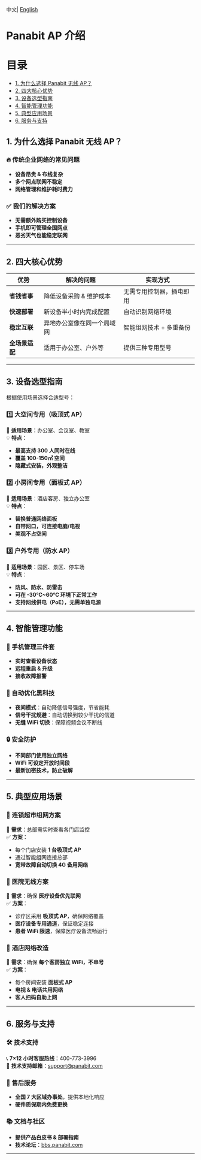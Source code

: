 <p>
    中文| <a href="README_EN.md"> English <a/> 
      
# Panabit AP 介绍  

# 目录

- [1. 为什么选择 Panabit 无线 AP？](#1-为什么选择-panabit-无线-ap)
- [2. 四大核心优势](#2-四大核心优势)
- [3. 设备选型指南](#3-设备选型指南)
- [4. 智能管理功能](#4-智能管理功能)
- [5. 典型应用场景](#5-典型应用场景)
- [6. 服务与支持](#6-服务与支持)

## 1. 为什么选择 Panabit 无线 AP？

### 🔥 传统企业网络的常见问题
- **设备昂贵 & 布线复杂**
- **多个网点联网不稳定**
- **网络管理和维护耗时费力**

### ✅ 我们的解决方案
- **无需额外购买控制设备**
- **手机即可管理全国网点**
- **恶劣天气也能稳定联网**

---

## 2. 四大核心优势

| **优势**  | **解决的问题**  | **实现方式**  |
|-----------|---------------|-------------|
| **省钱省事** | 降低设备采购 & 维护成本 | 无需专用控制器，插电即用 |
| **快速部署** | 新设备半小时内完成配置 | 自动识别网络环境 |
| **稳定互联** | 异地办公室像在同一个局域网 | 智能组网技术 + 多重备份 |
| **全场景适配** | 适用于办公室、户外等 | 提供三种专用型号 |

---

## 3. 设备选型指南

根据使用场景选择合适型号：

### 1️⃣ 大空间专用（吸顶式 AP）
📍 **适用场景**：办公室、会议室、教室  
💡 **特点**：
- **最高支持 300 人同时在线**
- **覆盖 100-150㎡ 空间**
- **隐藏式安装，外观整洁**

### 2️⃣ 小房间专用（面板式 AP）
📍 **适用场景**：酒店客房、独立办公室  
💡 **特点**：
- **替换普通网络面板**
- **自带网口，可连接电脑/电视**
- **美观不占空间**

### 3️⃣ 户外专用（防水 AP）
📍 **适用场景**：园区、景区、停车场  
💡 **特点**：
- **防风、防水、防雷击**
- **可在 -30℃~60℃ 环境下正常工作**
- **支持网线供电（PoE），无需单独电源**

---

## 4. 智能管理功能

### 📱 手机管理三件套
- **实时查看设备状态**
- **远程重启 & 升级**
- **接收故障报警**

### 🚀 自动优化黑科技
- **夜间模式**：自动降低信号强度，节省能耗
- **信号干扰规避**：自动切换到较少干扰的信道
- **无缝 WiFi 切换**：保障视频会议不断线

### 🔒 安全防护
- **不同部门使用独立网络**
- **WiFi 可设定开放时间段**
- **最新加密技术，防止破解**

---

## 5. 典型应用场景

### 🏪 **连锁超市组网方案**
📌 **需求**：总部需实时查看各门店监控  
✅ **方案**：
- 每个门店安装 **1 台吸顶式 AP**
- 通过智能组网连接总部
- **宽带故障自动切换 4G 备用网络**

### 🏥 **医院无线方案**
📌 **需求**：确保 **医疗设备优先联网**  
✅ **方案**：
- 诊疗区采用 **吸顶式 AP**，确保网络覆盖
- **医疗设备专用通道**，保证稳定连接
- **患者 WiFi 限速**，保障医疗设备流畅运行

### 🏨 **酒店网络改造**
📌 **需求**：确保 **每个客房独立 WiFi，不串号**  
✅ **方案**：
- 每个房间安装 **面板式 AP**
- **电视 & 电话共用网络**
- **客人扫码自助上网**

---

## 6. 服务与支持

### 🛠️ **技术支持**
📞 **7×12 小时客服热线**：400-773-3996  
📧 **技术支持邮箱**：support@panabit.com  

### 🔄 **售后服务**
- **全国 7 大区域办事处**，提供本地化响应
- **硬件质保期内免费更换**

### 📚 **文档与社区**
- **提供产品白皮书 & 部署指南**
- **技术论坛**：[bbs.panabit.com](https://bbs.panabit.com)

---



